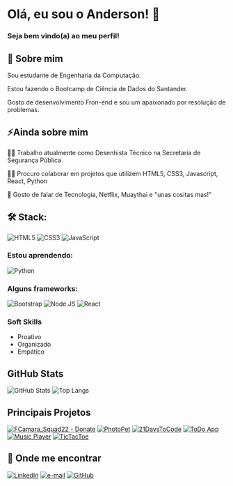 # Olá, eu sou o Anderson! 👋

### Seja bem vindo(a) ao meu perfil!


## 🚀 Sobre mim

Sou estudante de Engenharia da Computação.

Estou fazendo o Bootcamp de Ciência de Dados do Santander.

Gosto de desenvolvimento Fron-end e sou um apaixonado por resolução de problemas.


## ⚡️Ainda sobre mim

👩‍💻 Trabalho atualmente como Desenhista Técnico na Secretaria de Segurança Pública.

👯‍♀️ Procuro colaborar em projetos que utilizem HTML5, CSS3, Javascript, React, Python 

💬 Gosto de falar de Tecnologia, Netflix, Muaythai e "unas cositas mas!"

## 🛠 Stack:
![HTML5](https://img.shields.io/badge/HTML5-000?style=for-the-badge&logo=html5)
![CSS3](https://img.shields.io/badge/CSS3-000?style=for-the-badge&logo=css3&logoColor=264CE4)
![JavaScript](https://img.shields.io/badge/JavaScript-000?style=for-the-badge&logo=javascript)

### Estou aprendendo: 
![Python](https://img.shields.io/badge/Python-000?style=for-the-badge&logo=python)

### Alguns frameworks:
![Bootstrap](https://img.shields.io/badge/Bootstrap-000?style=for-the-badge&logo=Bootstrap)
![Node.JS](https://img.shields.io/badge/Node.JS-000?style=for-the-badge&logo=Node.js) 
![React](https://img.shields.io/badge/React-000?style=for-the-badge&logo=react)

### Soft Skills
- Proativo
- Organizado
- Empático


## GitHub Stats

![GitHub Stats](https://github-readme-stats.vercel.app/api?username=Amicuchi&theme=transparent&bg_color=013&border_color=30A3DC&show_icons=true&icon_color=30A3DC&title_color=E94D5F&text_color=FFF)
![Top Langs](https://github-readme-stats-git-masterrstaa-rickstaa.vercel.app/api/top-langs/?username=Amicuchi&layout=compact&bg_color=013&border_color=30A3DC&title_color=E94D5F&text_color=FFF)


## Principais Projetos

[![FCamara_Squad22 - Donate](https://github-readme-stats.vercel.app/api/pin/?username=amicuchi&repo=FCamara_Squad22&bg_color=000&border_color=30A3DC&show_icons=true&icon_color=30A3DC&title_color=E94D5F&text_color=FFF)](https://github.com/Amicuchi/FCamara_Squad22)
[![PhotoPet](https://github-readme-stats.vercel.app/api/pin/?username=amicuchi&repo=PhotoPet&bg_color=000&border_color=30A3DC&show_icons=true&icon_color=30A3DC&title_color=E94D5F&text_color=FFF)](https://github.com/Amicuchi/PhotoPet)
[![21DaysToCode](https://github-readme-stats.vercel.app/api/pin/?username=amicuchi&repo=21DaysToCode&bg_color=000&border_color=30A3DC&show_icons=true&icon_color=30A3DC&title_color=E94D5F&text_color=FFF)](https://github.com/Amicuchi/21DaysToCode)
[![ToDo App](https://github-readme-stats.vercel.app/api/pin/?username=amicuchi&repo=todo-app&bg_color=000&border_color=30A3DC&show_icons=true&icon_color=30A3DC&title_color=E94D5F&text_color=FFF)](https://github.com/Amicuchi/todo-app)
[![Music Player](https://github-readme-stats.vercel.app/api/pin/?username=amicuchi&repo=MusicPlayer&bg_color=000&border_color=30A3DC&show_icons=true&icon_color=30A3DC&title_color=E94D5F&text_color=FFF)](https://github.com/Amicuchi/MusicPlayer)
[![TicTacToe](https://github-readme-stats.vercel.app/api/pin/?username=amicuchi&repo=TicTacToe&bg_color=000&border_color=30A3DC&show_icons=true&icon_color=30A3DC&title_color=E94D5F&text_color=FFF)](https://github.com/Amicuchi/TicTacToe)


## 🔗 Onde me encontrar

[![LinkedIn](https://img.shields.io/badge/LinkedIn-000?style=for-the-badge&logo=linkedin&logoColor=0E76A8)](https://github.com/Amicuchi/Amicuchi)
[![e-mail](https://img.shields.io/badge/email-000?style=for-the-badge&logo=ko-fi&logoColor=red)](mailto:AndersonAmicuchi@gmail.com)
[![GitHub](https://img.shields.io/badge/github-000?style=for-the-badge&logo=ko-fi&logoColor=green)](https://github.com/Amicuchi)
